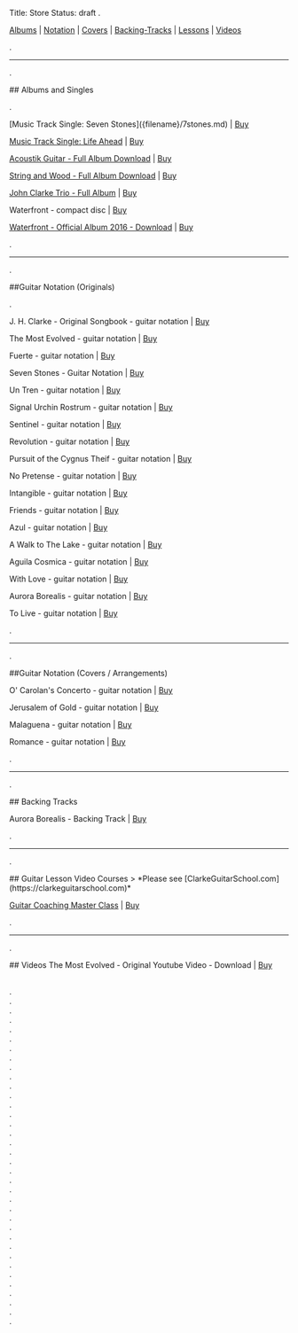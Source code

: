 Title: Store
Status: draft
.

<a href="#albums">Albums</a> |
<a href="#notation">Notation</a> |
<a href="#covers">Covers</a> |
<a href="#backing">Backing-Tracks</a> |
<a href="#lessons">Lessons</a> |
<a href="#videos">Videos</a>

.

***

.

<a id="albums">
## Albums and Singles

.

</a> 
[Music Track Single: Seven Stones]({filename}/7stones.md) | <a  href="https://gum.co/PzSUc?">Buy</a>

[Music Track Single: Life Ahead]({filename}/lifeahead.md) | <a  href="https://gum.co/niJXT">Buy</a>

[Acoustik Guitar - Full Album Download]({filename}/acoustikguitar.md) | <a  href="https://gum.co/nEAUq">Buy</a>

[String and Wood - Full Album Download]({filename}/stringwood.md) | <a  href="https://gum.co/eYOnN">Buy</a>

[John Clarke Trio - Full Album]({filename}/trio.md) | <a  href="https://gum.co/vhBqx">Buy</a>

Waterfront - compact disc | <a  href="https://gum.co/waterfront-cd">Buy</a>

[Waterfront - Official Album 2016 - Download]({filename}/waterfront.md) | <a  href="https://gum.co/waterfront">Buy</a>

.

***

.

<a id="notation">
##Guitar Notation (Originals)</a>

.

J. H. Clarke - Original Songbook - guitar notation | <a  href="https://gum.co/ABqtxe">Buy</a>

The Most Evolved - guitar notation | <a  href="https://gum.co/the-most-evolved-tabs">Buy</a>

Fuerte - guitar notation | <a  href="https://gum.co/fuerte-tab">Buy</a>

Seven Stones - Guitar Notation | <a  href="https://gum.co/7stones">Buy</a>

Un Tren - guitar notation | <a  href="https://gum.co/tren-tab">Buy</a>

Signal Urchin Rostrum - guitar notation | <a  href="https://gum.co/signal-tab">Buy</a>

Sentinel - guitar notation | <a  href="https://gum.co/sentinel-tab">Buy</a>

Revolution - guitar notation | <a  href="https://gum.co/revolution-tab">Buy</a>

Pursuit of the Cygnus Theif - guitar notation | <a  href="https://gum.co/pursuit-tab">Buy</a>

No Pretense - guitar notation | <a  href="https://gum.co/pretense-tab">Buy</a>

Intangible - guitar notation | <a  href="https://gum.co/intangible-tab">Buy</a>

Friends - guitar notation | <a  href="https://gum.co/friends-tab">Buy</a>

Azul -  guitar notation | <a  href="https://gum.co/azul-tab">Buy</a>

A Walk to The Lake - guitar notation | <a  href="https://gum.co/walk-tab">Buy</a>

Aguila Cosmica - guitar notation | <a  href="https://gum.co/
aguila-tab">Buy</a>

With Love - guitar notation | <a  href="https://gum.co/with-love-tab">Buy</a>

Aurora Borealis - guitar notation | <a  href="https://gum.co/aurora-tab">Buy</a>

To Live - guitar notation | <a  href="https://gum.co/to-live-tab">Buy</a>

.

---

.

<a id="covers">

##Guitar Notation (Covers / Arrangements)</a>
<!-- Beethoven's Moonlight Sonata 2nd movement - Tabs and Notation pdfs <a  href="https://gum.co/YdnB">Buy</a> -->
O' Carolan's Concerto - guitar notation | <a  href="https://gum.co/ocarolan-tab">Buy</a>

Jerusalem of Gold - guitar notation | <a  href="https://gum.co/jerusalem-tab">Buy</a>

Malaguena - guitar notation | <a  href="https://gum.co/malaguena-tab">Buy</a>

Romance - guitar notation | <a  href="https://gum.co/romance-tab">Buy</a>

.

***

.

<a id="backing">
## Backing Tracks</a>

Aurora Borealis - Backing Track | <a  href="https://gum.co/FUfzb">Buy</a>

.

***
.

<a id="lessons">
## Guitar Lesson Video Courses </a>
<!-- Full Membership <a  href="https://gum.co/QzLs">Buy</a> -->
> *Please see [ClarkeGuitarSchool.com](https://clarkeguitarschool.com)*

[Guitar Coaching Master Class]({filename}../coaching.md) | <a href="https://gumroad.com/l/kxgxy">Buy</a>
<!-- Week 1 - Spanish / Classical Guitar for Beginners <a  href="https://gum.co/xmkxR">Buy</a>

How to play The Most Evolved - Guitar lesson video Course <a  href="https://gum.co/PgekY">Buy</a>

Guitar Lessons Video Package  <a  href="https://gum.co/DcVZ">Buy</a>

How to Play Tempestad (by J. Serrano) - Guitar Lessons Video Course <a  href="https://gum.co/SJpsh">Buy</a>

How to Play Sentinel-Libertad - Guitar Lesson Video Course <a  href="https://gum.co/SrJwG">Buy</a

6-19-19 Simple Compostion in E major with in video notation <a  href="https://gum.co/bVsR">Buy</a>

Mapping the Fretboard Guitar Lesson Course <a  href="https://gum.co/riHBp">Buy</a>

Blank Fretboard Chart - Large <a  href="https://gum.co/JJuHP">Buy</a> -->

.

***

.

<a id="videos">
## Videos</a>
The Most Evolved - Original Youtube Video - Download | <a  href="https://gum.co/tme-vid">Buy</a>

<br>.
<br>.
<br>.
<br>.
<br>.
<br>.
<br>.
<br>.
<br>.
<br>.
<br>.
<br>.
<br>.
<br>.
<br>.
<br>.
<br>.
<br>.
<br>.
<br>.
<br>.
<br>.
<br>.
<br>.
<br>.
<br>.
<br>.
<br>.
<br>.
<br>.
<br>.
<br>.
<br>.
<br>.
<br>.
<br>.